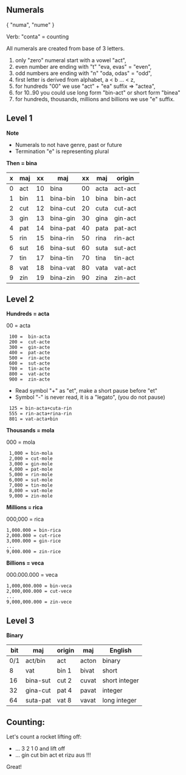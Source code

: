 ## Numerals 

{ "numa", "nume" }

Verb: "conta" = counting

All numerals are created from base of 3 letters.


1. only "zero" numeral start with a vowel "act",
1. even number are ending with "t"  "eva, evas" = "even",
1. odd numbers are ending with "n"  "oda, odas" = "odd",
1. first letter is derived from alphabet, a < b ... < z,
1. for hundreds "00" we use "act" + "ea" suffix => "actea",
1. for 10..90 you could use long form "bin-act" or short form  "binea"
1. for hundreds, thousands, millions and billions we use "e" suffix.


## Level 1

**Note** 

* Numerals to not have genre, past or future
* Termination "e" is representing plural 

**Then = bina**

x | maj  | xx | maj        | xx | maj   | origin  |
--|------|----|------------|----|-------|---------|
0 | act  | 10 | bina       | 00 | acta  | act-act |
1 | bin  | 11 | bina-bin   | 10 | bina  | bin-act |
2 | cut  | 12 | bina-cut   | 20 | cuta  | cut-act |
3 | gin  | 13 | bina-gin   | 30 | gina  | gin-act |
4 | pat  | 14 | bina-pat   | 40 | pata  | pat-act |
5 | rin  | 15 | bina-rin   | 50 | rina  | rin-act |
6 | sut  | 16 | bina-sut   | 60 | suta  | sut-act |
7 | tin  | 17 | bina-tin   | 70 | tina  | tin-act |
8 | vat  | 18 | bina-vat   | 80 | vata  | vat-act |
9 | zin  | 19 | bina-zin   | 90 | zina  | zin-act |


## Level 2

**Hundreds = acta**

00 =  acta

```
 100 =  bin-acta
 200 =  cut-acte
 300 =  gin-acte
 400 =  pat-acte
 500 =  rin-acte
 600 =  sut-acte
 700 =  tin-acte
 800 =  vat-acte
 900 =  zin-acte
```

* Read symbol "+" as "et", make a short pause before "et"
* Symbol "-" is never read, it is a "legato", (you do not pause)

```
 125 = bin-acta+cuta-rin 
 555 = rin-acta+rina-rin
 801 = vat-acta+bin
```

**Thousands = mola**

000 = mola

``` 
 1,000 = bin-mola
 2,000 = cut-mole
 3,000 = gin-mole
 4,000 = pat-mole
 5,000 = rin-mole
 6,000 = sut-mole
 7,000 = tin-mole
 8,000 = vat-mole
 9,000 = zin-mole
```

**Millions  = rica**

000,000 = rica

```
1,000.000 = bin-rica
2,000.000 = cut-rice
3,000.000 = gin-rice
...
9,000.000 = zin-rice
```

**Billions = veca**

000.000.000   = veca

```
1,000,000.000 = bin-veca
2,000,000.000 = cut-vece
...
9,000,000.000 = zin-vece
```

## Level 3

**Binary**

bit | maj      |origin|maj    | English
----|----------|------|-------|----------------
0/1 | act/bin  |act   |acton  | binary
8   | vat      |bin 1 |bivat  | short
16  | bina-sut |cut 2 |cuvat  | short integer
32  | gina-cut |pat 4 |pavat  | integer
64  | suta-pat |vat 8 |vavat  | long integer

## Counting:

Let's count a rocket lifting off:

* ... 3 2 1 0 and lift off
* ... gin cut bin act et rizu aus !!! 

Great!
